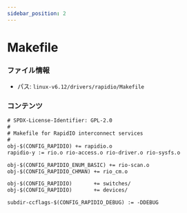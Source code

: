 ```yaml
---
sidebar_position: 2
---
```

# Makefile

### ファイル情報

- パス: `linux-v6.12/drivers/rapidio/Makefile`

### コンテンツ

```txt
# SPDX-License-Identifier: GPL-2.0
#
# Makefile for RapidIO interconnect services
#
obj-$(CONFIG_RAPIDIO) += rapidio.o
rapidio-y := rio.o rio-access.o rio-driver.o rio-sysfs.o

obj-$(CONFIG_RAPIDIO_ENUM_BASIC) += rio-scan.o
obj-$(CONFIG_RAPIDIO_CHMAN)	+= rio_cm.o

obj-$(CONFIG_RAPIDIO)		+= switches/
obj-$(CONFIG_RAPIDIO)		+= devices/

subdir-ccflags-$(CONFIG_RAPIDIO_DEBUG) := -DDEBUG

```
